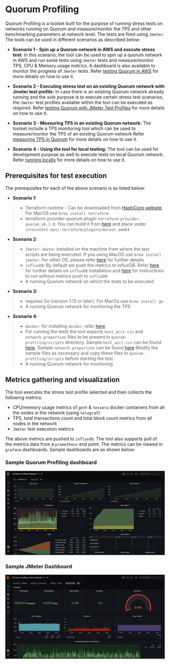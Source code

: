 # Quorum Profiling
Quorum Profiling is a toolset built for the purpose of running stress tests on networks running on Quorum and measure/monitor the TPS and other benchmarking parameters at network level. The tests are fired using `Jmeter`. The tools can be used in different scenarios as described below:


* **Scenario 1 - Spin up a Quorum network in AWS and execute stress test:** 
In this scenario, the tool can be used to spin up a quorum network in AWS and run some tests using `Jmeter` tests and measure/monitor TPS, CPU & Memory usage metrics. A dashboard is also available to monitor the progress of `Jmeter` tests. Refer [testing Quorum in AWS](stresstest-aws/) for more details on how to use it.

* **Scenario 2 - Executing stress test on an existing Quorum network with Jmeter test profile:**
In case there is an existing Quorum network already running and the sole purpose is to execute certain stress test scenarios, the `Jmeter` test profiles available within the tool can be executed as required. Refer [testing Quorum with JMeter Test Profiles](jmeter-test/) for more details on how to use it.

* **Scenario 3 - Measuring TPS in an existing Quorum network:**
The toolset include a TPS monitoring tool which can be used to measure/monitor the TPS of an existing Quorum network
Refer [measuring TPS in Quorum](tps-monitor/) for more details on how to use it.

* **Scenario 4 - Using the tool for local testing:**
The tool can be used for development purpose as well to execute tests on local Quorum network. Refer [running locally](scripts/) for more details on how to use it.

## Prerequisites for test execution
The prerequisites for each of the above scenario is as listed below:
* **Scenario 1:**
> * Terraform runtime - Can be downloaded from [HashiCorp website](https://www.terraform.io/downloads.html). For MacOS use `brew install terraform`
> * terraform-provider-quorum plugin `terraform-provider-quorum_v0.1.0`: You can build it from [here](https://github.com/jpmorganchase/terraform-provider-quorum) and place under `stresstest-aws/.terraform/plugins/darwin_amd64` 

* **Scenario 2:**
> * `Jmeter`: `Jmeter` installed on the machine from where the test scripts are being executed. If you using MacOS use `brew install jmeter`. For other OS, please refer [here](https://jmeter.apache.org/download_jmeter.cgi) for further details
> * `influxDB`: By default we push the metrics to influxDB. Refer [here](https://docs.influxdata.com/influxdb/v1.8/introduction/install/) for further details on `influxDB` installation and [here](jmeter-test/README.md#disabling-influxdb) for instructions to run without metrics push to `influxDB`. 
> * A running Quorum network on which the tests to be executed

* **Scenario 3:**
> * requires Go (version 1.13 or later). For MacOs use `brew install go`
> * A running Quorum network for monitoring the TPS

* **Scenario 4:**
> * `docker`: for installing `docker`, refer [here](https://docs.docker.com/desktop/#download-and-install) 
> * For running the tests the tool expects `host_acct.csv` and `network.properties` files to be present in `quorum-profiling/scripts` directory. Sample `host_acct.csv` can be found [here](jmeter-test/host_acct.sample.csv). Sample `network.properties` can be found [here](jmeter-test/sample-network.properties)
     Modify the sample files as necessary and copy these files to `quorum-profiling/scripts` before starting the test.
> * A running Quorum network for monitoring


## Metrics gathering and visualization
The tool executes the stress test profile selected and then collects the following metrics:
 * CPU/memory usage metrics of `geth` & `tessera` docker containers from all the nodes in the network (using `telegraf`)
 * TPS, total transactions count and total block count metrics from all nodes in the network
 * `Jmeter` test execution metrics
 
 The above metrics are pushed to `influxdb`. The tool also supports pull of the metrics data from a `prometheus` end point. The metrics can be viewed in `grafana` dashboards. Sample dashboards are as shown below:
  

 ### Sample Quorum Profiling dashboard
 
 ![Quorum Dashboard](images/quorumDashboard.jpeg) 
 
 ### Sample JMeter Dashboard
  
 ![Jmeter Dashboard](images/jmeterDashboard.jpeg) 

